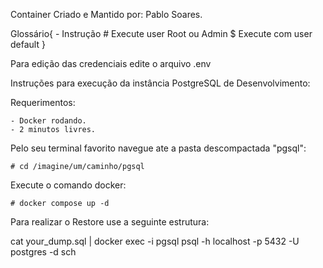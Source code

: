Container Criado e Mantido por: Pablo Soares.

Glossário{
    - Instrução
    # Execute user Root ou Admin
    $ Execute com user default
}

Para edição das credenciais edite o arquivo .env

Instruções para execução da instância PostgreSQL de Desenvolvimento:

Requerimentos:

    - Docker rodando.
    - 2 minutos livres.

Pelo seu terminal favorito navegue ate a pasta descompactada "pgsql":

    # cd /imagine/um/caminho/pgsql

Execute o comando docker:

    # docker compose up -d

Para realizar o Restore use a seguinte estrutura:

cat your_dump.sql | docker exec -i pgsql psql -h localhost -p 5432 -U postgres -d sch